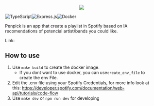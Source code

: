 <p align="center">
  <img src="https://raw.githubusercontent.com/isaac152/penpick/main/public/images/logo.png" />
</p>

![TypeScript](https://img.shields.io/badge/typescript-%23007ACC.svg?style=for-the-badge&logo=typescript&logoColor=white)![Express.js](https://img.shields.io/badge/express.js-%23404d59.svg?style=for-the-badge&logo=express&logoColor=%2361DAFB)![Docker](https://img.shields.io/badge/docker-%230db7ed.svg?style=for-the-badge&logo=docker&logoColor=white)

Penpick is an app that create a playlist in Spotify based on IA recomendations of potencial artist/bands you could like.

Link: 

## How to use

 1. Use `make build` to create the docker image.
	 - If you dont want to use docker, you can use`create_env_file` to create the env File.
 2. Edit the .env file using your Spotify Credentials, for more info look at this: https://developer.spotify.com/documentation/web-api/tutorials/code-flow 
 3. Use `make dev` or `npm run dev` for developing

